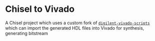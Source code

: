 # Chisel to Vivado

A Chisel project which uses a custom fork of [`digilent-vivado-scripts`](https://github.com/Mark1626/vivado-project-template.git) which can import the generated HDL files into Vivado for synthesis, generating bitstream

